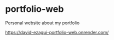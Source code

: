 # portfolio-web
Personal website about my portfolio

https://david-ezagui-portfolio-web.onrender.com/
